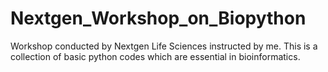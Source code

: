 # Nextgen_Workshop_on_Biopython
Workshop conducted by Nextgen Life Sciences instructed by me. This is a collection of basic python codes which are essential in bioinformatics. 
